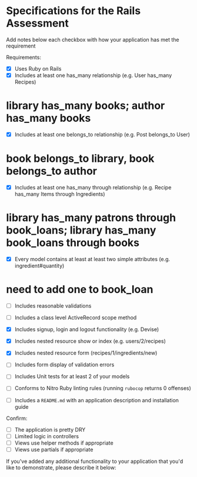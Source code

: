 # Specifications for the Rails Assessment

Add notes below each checkbox with how your application has met the requirement

Requirements:
- [x] Uses Ruby on Rails
- [x] Includes at least one has_many relationship (e.g. User has_many Recipes)

# library has_many books; author has_many books

- [x] Includes at least one belongs_to relationship (e.g. Post belongs_to User)

# book belongs_to library, book belongs_to author

- [x] Includes at least one has_many through relationship (e.g. Recipe has_many Items through Ingredients)

# library has_many patrons through book_loans; library has_many book_loans through books

- [x] Every model contains at least at least two simple attributes (e.g. ingredient#quantity)

# need to add one to book_loan

- [ ] Includes reasonable validations


- [ ] Includes a class level ActiveRecord scope method


- [x] Includes signup, login and logout functionality (e.g. Devise)


- [x] Includes nested resource show or index (e.g. users/2/recipes)


- [x] Includes nested resource form (recipes/1/ingredients/new)


- [ ] Includes form display of validation errors


- [ ] Includes Unit tests for at least 2 of your models
- [ ] Conforms to Nitro Ruby linting rules (running `rubocop` returns 0 offenses)
- [ ] Includes a `README.md` with an application description and installation guide

Confirm:
- [ ] The application is pretty DRY
- [ ] Limited logic in controllers
- [ ] Views use helper methods if appropriate
- [ ] Views use partials if appropriate

If you've added any additional functionality to your application that you'd like to demonstrate, please describe it below:
